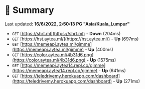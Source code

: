 # 📖 Summary
Last updated: **16/6/2022, 2:50:13 PG "Asia/Kuala_Lumpur"**

- `GET` [https://shrt.ml](https://shrt.ml) - **Down** (204ms)
- `GET` [https://hst.aytea.ml/](https://hst.aytea.ml/) - **Up** (697ms)
- `GET` [https://memeapi.aytea.ml/gimme](https://memeapi.aytea.ml/gimme) - **Up** (400ms)
- `GET` [https://color.aytea.ml/4b31d6.png](https://color.aytea.ml/4b31d6.png) - **Up** (1575ms)
- `GET` [https://memeapi.aytea14.repl.co/gimme](https://memeapi.aytea14.repl.co/gimme) - **Up** (641ms)
- `GET` [https://teledrivemy.herokuapp.com/dashboard](https://teledrivemy.herokuapp.com/dashboard) - **Up** (271ms)
